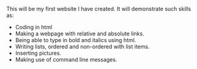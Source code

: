 This will be my first website I have created. 
It will demonstrate such skills as:
- Coding in html
- Making a webpage with relative and absolute links.
- Being able to type in bold and italics using html. 
- Writing lists, ordered and non-ordered with list items. 
- Inserting pictures.
- Making use of command line messages.
